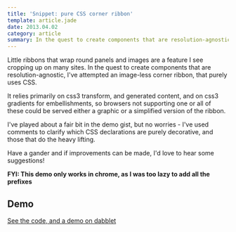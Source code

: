 ```yaml
---
title: 'Snippet: pure CSS corner ribbon'
template: article.jade
date: 2013.04.02
category: article
summary: In the quest to create components that are resolution-agnostic, I've attempted an image-less corner ribbon, that purely uses CSS.
---
```

Little ribbons that wrap round panels and images are a feature I see cropping up on many sites. In the quest to create components that are resolution-agnostic, I've attempted an image-less corner ribbon, that purely uses CSS.

It relies primarily on css3 transform, and generated content, and on css3 gradients for embellishments, so browsers not supporting one or all of these could be served either a graphic or a simplified version of the ribbon.

I've played about a fair bit in the demo gist, but no worries - I've used comments to clarify which CSS declarations are purely decorative, and those that do the heavy lifting.

Have a gander and if improvements can be made, I'd love to hear some suggestions!

**FYI: This demo only works in chrome, as I was too lazy to add all the prefixes**

## Demo
[See the code, and a demo on dabblet](http://dabblet.com/gist/5268784)
